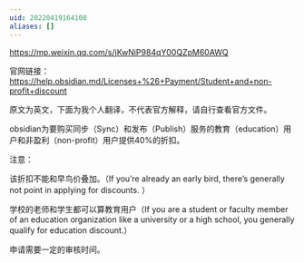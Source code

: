 ```yaml
---
uid: 20220419164108
aliases: []
---
```

https://mp.weixin.qq.com/s/jKwNiP984qY00QZpM60AWQ

官网链接：https://help.obsidian.md/Licenses+%26+Payment/Student+and+non-profit+discount

原文为英文，下面为我个人翻译，不代表官方解释，请自行查看官方文件。

obsidian为要购买同步（Sync）和发布（Publish）服务的教育（education）用户和非盈利（non-profit）用户提供40%的折扣。



注意：

该折扣不能和早鸟价叠加。（If you’re already an early bird, there’s generally not point in applying for discounts. ）

学校的老师和学生都可以算教育用户（If you are a student or faculty member of an education organization like a university or a high school, you generally qualify for education discount.）

申请需要一定的审核时间。

